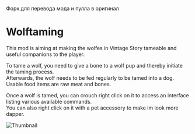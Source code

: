 Форк для перевода мода и пулла в оригинал
# Wolftaming
This mod is aiming at making the wolfes in Vintage Story tameable and useful companions to the player.

To tame a wolf, you need to give a bone to a wolf pup and thereby initiate the taming process.</br>
Afterwards, the wolf needs to be fed regularly to be tamed into a dog. Usable food items are raw meat and bones.

Once a wolf is tamed, you can crouch right click on it to access an interface listing various available commands.</br>
You can also right click on it with a pet accessory to make im look more dapper.

![Thumbnail](Thumbnail.png)

